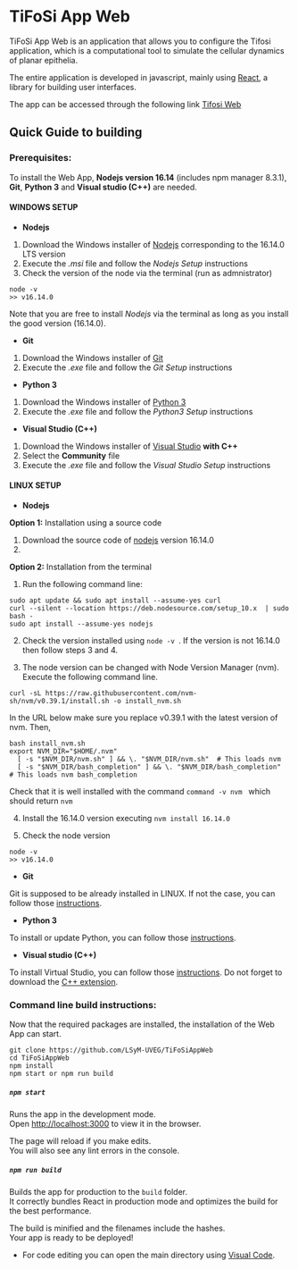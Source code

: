 # TiFoSi App Web
TiFoSi App Web is an application that allows you to configure the Tifosi application, which is a computational tool to simulate the cellular dynamics of planar epithelia.

The entire application is developed in javascript, mainly using [React](https://reactjs.org/), a library for building user interfaces.

The app can be accessed through the following link [Tifosi Web](https://lsymserver.uv.es/lsym/Tifosi)

## Quick Guide to building

### Prerequisites:
To install the Web App, **Nodejs version 16.14** (includes npm manager 8.3.1), **Git**, **Python 3** and **Visual studio (C++)** are needed.  
 
#### WINDOWS SETUP
* **Nodejs**
1) Download the Windows installer of [Nodejs](https://nodejs.org/) corresponding to the 16.14.0 LTS version 
2) Execute the _.msi_ file and follow the _Nodejs Setup_ instructions
3) Check the version of the node via the terminal (run as admnistrator)
 ```console 
 node -v  
>> v16.14.0 
```

Note that you are free to install _Nodejs_ via the terminal as long as you install the good version (16.14.0). 

* **Git** 
1) Download the Windows installer of [Git](https://gitforwindows.org/) 
2) Execute the _.exe_ file and follow the _Git Setup_ instructions

* **Python 3** 
1) Download the Windows installer of [Python 3](https://www.python.org/downloads/windows/) 
2) Execute the _.exe_ file and follow the _Python3 Setup_ instructions

* **Visual Studio (C++)** 
1) Download the Windows installer of [Visual Studio](https://visualstudio.microsoft.com/downloads/) **with C++**
2) Select the **Community** file
3) Execute the _.exe_ file and follow the _Visual Studio Setup_ instructions

#### LINUX SETUP

* **Nodejs** 

**Option 1:** Installation using a source code
1) Download the source code of [nodejs](https://nodejs.org/en/download/) version 16.14.0
2) 


**Option 2:** Installation from the terminal 
 1) Run the following command line: 
```console 
sudo apt update && sudo apt install --assume-yes curl
curl --silent --location https://deb.nodesource.com/setup_10.x  | sudo bash -
sudo apt install --assume-yes nodejs
```
2) Check the version installed using ```node -v ```. If the version is not 16.14.0 then follow steps 3 and 4.

3) The node version can be changed with Node Version Manager (nvm). Execute the following command line. 
```console 
curl -sL https://raw.githubusercontent.com/nvm-sh/nvm/v0.39.1/install.sh -o install_nvm.sh
```

In the URL below make sure you replace v0.39.1 with the latest version of nvm. Then, 

```console 
bash install_nvm.sh
export NVM_DIR="$HOME/.nvm"
  [ -s "$NVM_DIR/nvm.sh" ] && \. "$NVM_DIR/nvm.sh"  # This loads nvm
  [ -s "$NVM_DIR/bash_completion" ] && \. "$NVM_DIR/bash_completion"  # This loads nvm bash_completion
```
Check that it is well installed with the command ```command -v nvm ``` which should return ```nvm ```

4) Install the 16.14.0 version executing ```nvm install 16.14.0```

5) Check the node version
```console 
node -v 
>> v16.14.0 
```

* **Git** 

Git is supposed to be already installed in LINUX. If not the case, you can follow those [instructions](https://git-scm.com/download/linux).

* **Python 3**

To install or update Python, you can follow those [instructions](https://docs.python-guide.org/starting/install3/linux/).

* **Visual studio (C++)** 

To install Virtual Studio, you can follow those [instructions](https://code.visualstudio.com/docs/setup/linux). Do not forget to download the [C++ extension](https://marketplace.visualstudio.com/items?itemName=ms-vscode.cpptools). 
 
### Command line build instructions:

Now that the required packages are installed, the installation of the Web App can start. 
```console
git clone https://github.com/LSyM-UVEG/TiFoSiAppWeb
cd TiFoSiAppWeb
npm install
npm start or npm run build
```

##### `npm start`

Runs the app in the development mode.\
Open [http://localhost:3000](http://localhost:3000) to view it in the browser.

The page will reload if you make edits.\
You will also see any lint errors in the console.

##### `npm run build`

Builds the app for production to the `build` folder.\
It correctly bundles React in production mode and optimizes the build for the best performance.

The build is minified and the filenames include the hashes.\
Your app is ready to be deployed!

- For code editing you can open the main directory using [Visual Code](https://code.visualstudio.com/).

